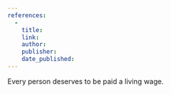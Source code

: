 ```yaml
---
references:
  -
    title: 
    link: 
    author: 
    publisher: 
    date_published: 
---
```


Every person deserves to be paid a living wage.